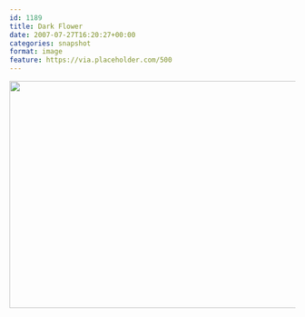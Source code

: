 ```yaml
---
id: 1189
title: Dark Flower
date: 2007-07-27T16:20:27+00:00
categories: snapshot  
format: image
feature: https://via.placeholder.com/500
---
```

<img src="http://claycarson.net/wp-content/uploads/2017/07/20070727-Dark-Flower-300x225.jpg" alt="" width="600" height="400" class="alignnone size-medium wp-image-1190" />
<!--more-->